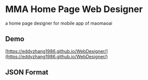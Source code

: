 # MMA Home Page Web Designer #



a home page designer for mobile app of maomaoai


## Demo  ##

[https://eddyzhang1986.github.io/WebDesigner/](https://eddyzhang1986.github.io/WebDesigner/)

## JSON Format ##

